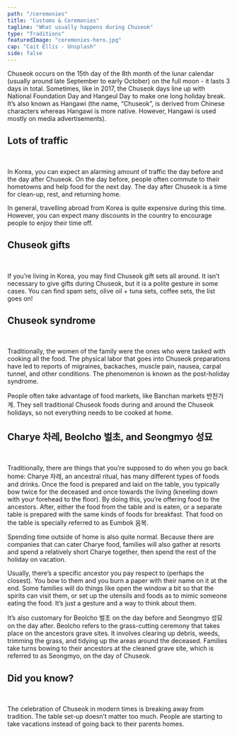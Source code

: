 ```yaml
---
path: "/ceremonies"
title: "Customs & Ceremonies"
tagline: "What usually happens during Chuseok"
type: "Traditions"
featuredImage: "ceremonies-hero.jpg"
cap: "Cait Ellis - Unsplash"
side: false
---
```


<p>
Chuseok occurs on the 15th day of the 8th month of the lunar calendar (usually around late September to early October) on the full moon - it lasts 3 days in total. Sometimes, like in 2017, the Chuseok days line up with National Foundation Day and Hangeul Day to make one long holiday break. It’s also known as Hangawi (the name, “Chuseok”, is derived from Chinese characters whereas Hangawi is more native. However, Hangawi is used mostly on media advertisements).
</p>

<h2 class="blog-header--2">Lots of traffic</h2></br>
<p>
In Korea, you can expect an alarming amount of traffic the day before and the day after Chuseok. On the day before, people often commute to their hometowns and help food for the next day. The day after Chuseok is a time for clean-up, rest, and returning home. 

In general, travelling abroad from Korea is quite expensive during this time. However, you can expect many discounts in the country to encourage people to enjoy their time off. 
</p>

<h2 class="blog-header--2">Chuseok gifts</h2></br>
<p>
If you’re living in Korea, you may find Chuseok gift sets all around. It isn’t necessary to give gifts during Chuseok, but it is a polite gesture in some cases. You can find spam sets, olive oil + tuna sets, coffee sets, the list goes on! 
</p>

<h2 class="blog-header--2">Chuseok syndrome</h2></br>
<p>
Traditionally, the women of the family were the ones who were tasked with cooking all the food. The physical labor that goes into Chuseok preparations have led to reports of migraines, backaches, muscle pain, nausea, carpal tunnel, and other conditions. The phenomenon is known as the post-holiday syndrome.
</p>
<p>
People often take advantage of food markets, like Banchan markets 반찬가계. They sell traditional Chuseok foods during and around the Chuseok holidays, so not everything needs to be cooked at home.
</p>

<h2 class="blog-header--2">Charye 차레, Beolcho 벌초, and Seongmyo 성묘</h2></br>
<p>
Traditionally, there are things that you’re supposed to do when you go back home: Charye 차레, an ancestral ritual, has many different types of foods and drinks. Once the food is prepared and laid on the table, you typically bow twice for the deceased and once towards the living (kneeling down with your forehead to the floor). By doing this, you’re offering food to the ancestors. After, either the food from the table and is eaten, or a separate table is prepared with the same kinds of foods for breakfast. That food on the table is specially referred to as Eumbok 음복.
</p>
<p>
Spending time outside of home is also quite normal. Because there are companies that can cater Charye food, families will also gather at resorts and spend a relatively short Charye together, then spend the rest of the holiday on vacation. 
</p>
<p>
Usually, there’s a specific ancestor you pay respect to (perhaps the closest). You bow to them and you burn a paper with their name on it at the end. Some families will do things like open the window a bit so that the spirits can visit them, or set up the utensils and foods as to mimic someone eating the food. It’s just a gesture and a way to think about them. 
</p>
<p>
It’s also customary for Beolcho 벌초 on the day before and Seongmyo 성묘 on the day after. Beolcho refers to the grass-cutting ceremony that takes place on the ancestors grave sites. It involves clearing up debris, weeds, trimming the grass, and tidying up the areas around the deceased. Families take turns bowing to their ancestors at the cleaned grave site, which is referred to as Seongmyo, on the day of Chuseok.
</p>

<h2 class="blog-header--2">Did you know?</h2></br>
<p>
The celebration of Chuseok in modern times is breaking away from tradition. The table set-up doesn’t matter too much. People are starting to take vacations instead of going back to their parents homes. 
</p>
